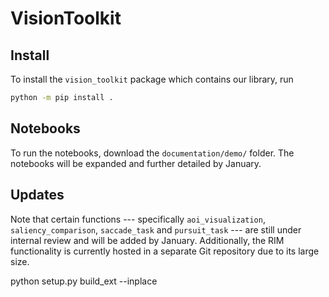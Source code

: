 # VisionToolkit

## Install

To install the `vision_toolkit` package which contains our library, run

```bash
python -m pip install .
```

## Notebooks

To run the notebooks, download the `documentation/demo/` folder.
The notebooks will be expanded and further detailed by January.

## Updates

Note that certain functions --- specifically `aoi_visualization`, `saliency_comparison`, `saccade_task` and `pursuit_task` --- are still under internal review and will be added by January.
Additionally, the RIM functionality is currently hosted in a separate Git repository due to its large size.



python setup.py build_ext --inplace